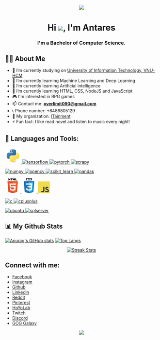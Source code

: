 <p align="center">
  <a href="https://github.com/ITainment-UIT-04"><img width="30%" height="auto" src="https://i.imgur.com/R98Vzzx.png"/></a>
</p>


<h1 align="center">Hi <img src="https://raw.githubusercontent.com/MartinHeinz/MartinHeinz/master/wave.gif" width="30px">, I'm Antares</h1>
<h3 align="center">I'm a Bachelor of Computer Science.</h3>

## 🙋‍♂️ About Me
- 🔭 I’m currently studying on [University of Information Technology, VNU-HCM](https://www.uit.edu.vn/)
- 🦾 I’m currently learning Machine Learning and Deep Learning
- 🤖 I’m currently learning Artificial intelligence
- 🌱 I’m currently learning HTML, CSS, NodeJS and JavaScript
- 🎮 I'm interested in RPG games
- 📫 Contact me: **overlimit090@gmail.com**
- 📞 Phone number: +8486805129 
- 🏢 My organization: [ITainment](https://github.com/ITainment-UIT-04)
- ⚡ Fun fact: I like read novel and listen to music every night!



## 🚀 Languages and Tools:
<a href="https://www.python.org" target="_blank" rel="noreferrer"> <img src="https://raw.githubusercontent.com/devicons/devicon/master/icons/python/python-original.svg" alt="python" width="52" height="52"/> </a> <a href="https://www.tensorflow.org/" target="_blank" rel="noreferrer"> <img src="https://upload.wikimedia.org/wikipedia/commons/thumb/2/2d/Tensorflow_logo.svg/115px-Tensorflow_logo.svg.png" alt="tensorflow" width="45" height="45"/> </a> <a href="https://pytorch.org/" target="_blank" rel="noreferrer"> <img src="https://upload.wikimedia.org/wikipedia/commons/thumb/1/10/PyTorch_logo_icon.svg/640px-PyTorch_logo_icon.svg.png" alt="pytorch" width="40" height="45"/> </a> <a href="https://scrapy.org/" target="_blank" rel="noreferrer"> <img src="https://upload.wikimedia.org/wikipedia/commons/thumb/b/b4/Scrapy_logo.jpg/640px-Scrapy_logo.jpg" alt="scrapy" width="115" height="30"/> </a>

<a href="https://numpy.org/" target="_blank" rel="noreferrer"> <img src="https://upload.wikimedia.org/wikipedia/commons/thumb/3/31/NumPy_logo_2020.svg/640px-NumPy_logo_2020.svg.png" alt="numpy" width="100" height="45"/> </a> <a href="https://opencv.org/" target="_blank" rel="noreferrer"> <img src="https://www.vectorlogo.zone/logos/opencv/opencv-icon.svg" alt="opencv" width="40" height="40"/> </a> <a href="https://scikit-learn.org/" target="_blank" rel="noreferrer"> <img src="https://upload.wikimedia.org/wikipedia/commons/0/05/Scikit_learn_logo_small.svg" alt="scikit_learn" width="65" height="65"/> </a> <a href="https://pandas.pydata.org/" target="_blank" rel="noreferrer"> <img src="https://upload.wikimedia.org/wikipedia/commons/thumb/2/22/Pandas_mark.svg/640px-Pandas_mark.svg.png" alt="pandas" width="60" height="60"/> </a>

<a href="https://www.w3.org/html/" target="_blank" rel="noreferrer"> <img src="https://raw.githubusercontent.com/devicons/devicon/master/icons/html5/html5-original-wordmark.svg" alt="html5" width="50" height="50"/> </a> <a href="https://www.w3schools.com/css/" target="_blank" rel="noreferrer"> <img src="https://raw.githubusercontent.com/devicons/devicon/master/icons/css3/css3-original-wordmark.svg" alt="css3" width="50" height="50"/> </a> <a href="https://developer.mozilla.org/en-US/docs/Web/JavaScript" target="_blank" rel="noreferrer"> <img src="https://raw.githubusercontent.com/devicons/devicon/master/icons/javascript/javascript-original.svg" alt="javascript" width="40" height="40"/> </a>

<a href="https://en.wikipedia.org/wiki/C_(programming_language)" target="_blank" rel="noreferrer"> <img src="https://upload.wikimedia.org/wikipedia/commons/thumb/1/19/C_Logo.png/640px-C_Logo.png" alt="c" width="45" height="45"/> </a> <a href="https://cplusplus.com" target="_blank" rel="noreferrer"> <img src="https://upload.wikimedia.org/wikipedia/commons/thumb/1/18/ISO_C%2B%2B_Logo.svg/640px-ISO_C%2B%2B_Logo.svg.png" alt="cplusplus" width="45" height="45"/>

<a href="https://ubuntu.com/download" target="_blank" rel="noreferrer"> <img src="https://upload.wikimedia.org/wikipedia/commons/thumb/7/76/Ubuntu-logo-2022.svg/640px-Ubuntu-logo-2022.svg.png" alt="ubuntu" width="120" height="38"/> </a> <a href="https://www.microsoft.com/en-us/sql-server" target="_blank" rel="noreferrer"> <img src="https://upload.wikimedia.org/wikipedia/commons/9/99/Logo_M_SQL_Server.png" alt="sqlserver" width="136" height="40"/> </a> 


## 📊 My Github Stats
[![Anurag's GitHub stats](https://github-readme-stats.vercel.app/api?username=Antares3102)](https://github.com/anuraghazra/github-readme-stats)
[![Top Langs](https://github-readme-stats.vercel.app/api/top-langs/?username=Antares3102&layout=compact)](https://github.com/anuraghazra/github-readme-stats)

<p align="center">
    <a href="https://github.com/Antares3102/Antares3102"><img alt="Streak Stats" src="https://github-readme-streak-stats.herokuapp.com/?user=mitul3737&theme=light"/></a>
</p>

  
  
## Connect with me:
- [Facebook](https://www.facebook.com/Antares.XT)
- [Instagram](https://www.instagram.com/antares.31)
- [Github](https://github.com/Antares3102)
- [Linkedin](https://www.linkedin.com/in/mai-v%C4%83n-thi%C3%AAn-ph%C6%B0%E1%BB%9Bc-67489a243/)
- [Reddit](https://www.reddit.com/user/Amphere-XT)
- [Pinterest](https://www.pinterest.com/overlimit090)
- [HoYoLab](https://www.hoyolab.com/accountCenter/postList?id=241195172)
- [Twitch](https://www.twitch.tv/antares_31022)
- [Discord](https://discord.gg/ZGc3sSJf)
- [GOG Galaxy](https://www.gog.com/u/Phenex_1402)

<p align="center">
  <a href="https://github.com/ITainment-UIT-04"><img width="50%" height="auto" src="https://i.imgur.com/UhjXgRw.png"/></a>
</p>
